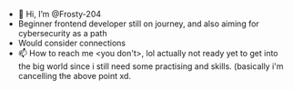 - 👋 Hi, I’m @Frosty-204
-  Beginner frontend developer still on journey, and also aiming for cybersecurity as a path
- Would consider connections
- 📫 How to reach me <you don't>, lol actually not ready yet to get into the big world since i still need some practising and skills. (basically i'm cancelling the above point xd.

<!---
Frosty-204/Frosty-204 is a ✨ special ✨ repository because its `README.md` (this file) appears on your GitHub profile.
You can click the Preview link to take a look at your changes.
--->
